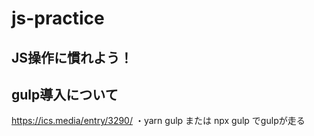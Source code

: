 # js-practice


## JS操作に慣れよう！


## gulp導入について
https://ics.media/entry/3290/
・yarn gulp または npx gulp でgulpが走る
